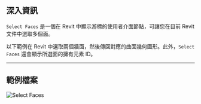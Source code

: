 ## 深入資訊
`Select Faces` 是一個在 Revit 中顯示游標的使用者介面節點，可讓您在目前 Revit 文件中選取多個面。

以下範例在 Revit 中選取兩個牆面，然後傳回對應的曲面幾何圖形。此外，`Select Faces` 還會顯示所選面的擁有元素 ID。
___
## 範例檔案

![Select Faces](./Dynamo.Nodes.SelectFaces_img.jpg)
